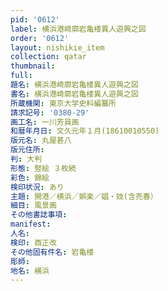 ```yaml
---
pid: '0612'
label: 横浜港崎廓岩亀楼異人遊興之図
order: '0612'
layout: nishikie_item
collection: qatar
thumbnail: 
full: 
題名: 横浜港崎廓岩亀楼異人遊興之図
書名: 横浜港崎廓岩亀楼異人遊興之図
所蔵機関: 東京大学史料編纂所
請求記号: '0380-29'
画工名: 一川芳員画
和暦年月日: 文久元年１月(18610010550)
版元名: 丸屋甚八
版元住所: 
判: 大判
形態: 竪絵 ３枚続
彩色: 錦絵
検印状況: あり
主題: 開港／横浜／娯楽／娼・妓(含売春）
細目: 風景画
その他書誌事項: 
manifest: 
人名: 
検印: 酉正改
その他固有件名: 岩亀楼
彫師: 
地名: 横浜
---
```

